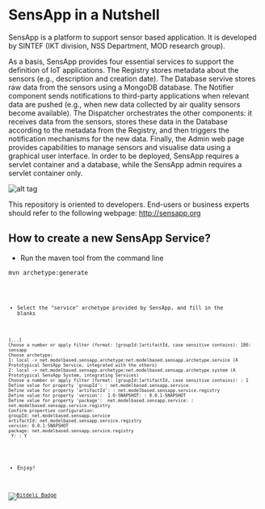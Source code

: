 # SensApp in a Nutshell

SensApp is a platform to support sensor based application. It is developed by 
SINTEF (IKT division, NSS Department, MOD research group).

As a basis, SensApp provides four essential services to support the definition of IoT applications. The Registry  stores metadata about the sensors (e.g., description and creation date). The Database servive stores raw data from the sensors using a MongoDB database. The Notifier component sends notifications to third-party applications when relevant data are pushed (e.g., when new data collected by air quality sensors become available). The Dispatcher orchestrates the other components: it receives data from the sensors, stores these data in the Database according to the metadata from the Registry, and then triggers the notification mechanisms for the new data. Finally, the Admin web page provides capabilities to manage sensors and visualise data using a graphical user interface. In order to be deployed, SensApp requires a servlet container and a database, while the SensApp admin requires a servlet container only.

![alt tag](http://sensapp.org/img/sensapp_logo.png)

This repository is oriented to developers. End-users or business experts 
should refer to the following webpage: http://sensapp.org

## How to create a new SensApp Service?

 * Run the maven tool from the command line

<pre><code>mvn archetype:generate<code></pre>

  * Select the "service" archetype provided by SensApp, and fill in the blanks

<pre><code>[...]
Choose a number or apply filter (format: [groupId:]artifactId, case sensitive contains): 186: sensapp
Choose archetype:
1: local -> net.modelbased.sensapp.archetype:net.modelbased.sensapp.archetype.service (A Prototypical SensApp Service, integrated with the others)
2: local -> net.modelbased.sensapp.archetype:net.modelbased.sensapp.archetype.system (A Prototypical SensApp System, integrating Services)
Choose a number or apply filter (format: [groupId:]artifactId, case sensitive contains): : 1
Define value for property 'groupId': : net.modelbased.sensapp.service 
Define value for property 'artifactId': : net.modelbased.sensapp.service.registry
Define value for property 'version':  1.0-SNAPSHOT: : 0.0.1-SNAPSHOT
Define value for property 'package':  net.modelbased.sensapp.service: : net.modelbased.sensapp.service.registry
Confirm properties configuration:
groupId: net.modelbased.sensapp.service
artifactId: net.modelbased.sensapp.service.registry
version: 0.0.1-SNAPSHOT
package: net.modelbased.sensapp.service.registry
 Y: : Y</code></pre>

  * Enjoy!


[![Bitdeli Badge](https://d2weczhvl823v0.cloudfront.net/SINTEF-9012/sensapp/trend.png)](https://bitdeli.com/free "Bitdeli Badge")

